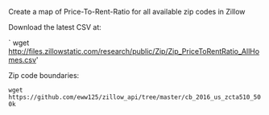 Create a map of Price-To-Rent-Ratio for all available zip codes in Zillow

Download the latest CSV at:

` wget http://files.zillowstatic.com/research/public/Zip/Zip_PriceToRentRatio_AllHomes.csv'

Zip code boundaries:

`wget https://github.com/eww125/zillow_api/tree/master/cb_2016_us_zcta510_500k`

